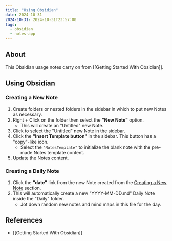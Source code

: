 ```yaml
---
title: "Using Obsidian"
date: 2024-10-31
2024-10-31: 2024-10-31T23:57:00
tags:
  - obsidian
  - notes-app
---
```

## About

This Obsidian usage notes carry on from [[Getting Started With Obsidian]].

## Using Obsidian

### Creating a New Note

1. Create folders or nested folders in the sidebar in which to put new Notes as necessary.
2. Right + Click on the folder then select the **"New Note"** option.
	- This will create an "Untitled" new Note.
3. Click to select the "Untitled" new Note in the sidebar.
4. Click the **"Insert Template button"** in the sidebar. This button has a "copy"-like icon.
	- Select the `"NotesTemplate"` to initialize the blank note with the pre-made Notes template content.
5. Update the Notes content.

### Creating a Daily Note

1. Click the **"date"** link from the new Note created from the [Creating a New Note](#creating-a-new-note) section.
2. This will automatically create a new "YYYY-MM-DD.md" Daily Note inside the "Daily" folder.
	- Jot down random new notes and mind maps in this file for the day.

## References

- [[Getting Started With Obsidian]]